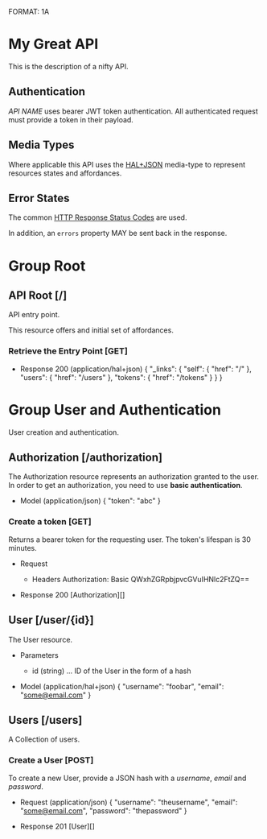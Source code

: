 FORMAT: 1A

# My Great API
This is the description of a nifty API.

## Authentication
*API NAME* uses bearer JWT token authentication. All authenticated request must
provide a token in their payload.

## Media Types
Where applicable this API uses the [HAL+JSON](https://github.com/mikekelly/hal_specification/blob/master/hal_specification.md) media-type to represent resources states and affordances.

## Error States
The common [HTTP Response Status Codes](https://github.com/for-GET/know-your-http-well/blob/master/status-codes.md) are used.

In addition, an `errors` property MAY be sent back in the response.



# Group Root

## API Root [/]
API entry point.

This resource offers and initial set of affordances.

### Retrieve the Entry Point [GET]

+ Response 200 (application/hal+json)
	{
		"_links": {
			"self": { "href": "/" },
			"users": { "href": "/users" },
			"tokens": { "href": "/tokens" }
		}
	}



# Group User and Authentication
User creation and authentication.

## Authorization [/authorization]
The Authorization resource represents an authorization granted to the user.
In order to get an authorization, you need to use **basic authentication**.

+ Model (application/json)
	{
		"token": "abc"
	}

### Create a token [GET]
Returns a bearer token for the requesting user. The token's lifespan is
30 minutes.

+ Request
	+ Headers
		 Authorization: Basic QWxhZGRpbjpvcGVuIHNlc2FtZQ==

+ Response 200
	[Authorization][]

## User [/user/{id}]
The User resource.

+ Parameters
	+ id (string) ... ID of the User in the form of a hash

+ Model (application/hal+json)
	{
		"username": "foobar",
		"email": "some@email.com"
	}

## Users [/users]
A Collection of users.

### Create a User [POST]
To create a new User, provide a JSON hash with a *username*, *email* and *password*.

+ Request (application/json)
	{
		"username": "theusername",
		"email": "some@email.com",
		"password": "thepassword"
	}

+ Response 201
	[User][]
